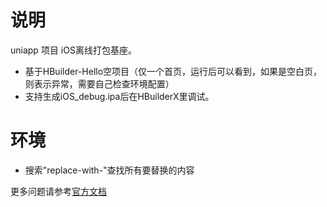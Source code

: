 # 说明
uniapp 项目 iOS离线打包基座。

- 基于HBuilder-Hello空项目（仅一个首页，运行后可以看到，如果是空白页，则表示异常，需要自己检查环境配置）
- 支持生成iOS_debug.ipa后在HBuilderX里调试。

# 环境
- 搜索"replace-with-"查找所有要替换的内容

更多问题请参考[官方文档](https://nativesupport.dcloud.net.cn/AppDocs/usesdk/ios.html)